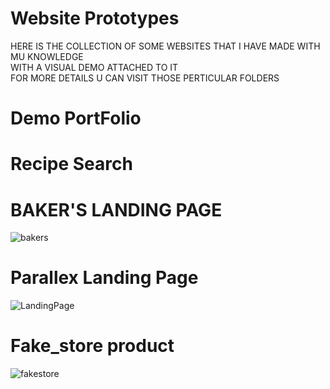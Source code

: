 # Website Prototypes

HERE IS THE COLLECTION OF SOME WEBSITES THAT I HAVE MADE WITH MU KNOWLEDGE <BR>
WITH A VISUAL DEMO ATTACHED TO IT <BR>
FOR MORE DETAILS U CAN VISIT THOSE PERTICULAR FOLDERS

# Demo PortFolio

# Recipe Search

# BAKER'S LANDING PAGE 
![bakers](https://user-images.githubusercontent.com/78648366/216812721-d276ead9-ee49-418b-a714-5c417adf1d7d.gif)

# Parallex Landing Page
![LandingPage](https://user-images.githubusercontent.com/78648366/216813175-9fc0776e-a62a-430e-9184-e127bf3feefa.gif)

# Fake_store product
![fakestore](https://user-images.githubusercontent.com/78648366/216813402-d79c4f35-acf9-41f2-a782-bb025448347a.gif)
